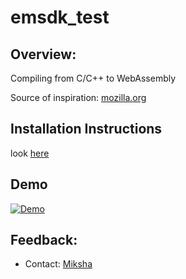 # emsdk_test
## Overview:

Compiling from C/C++ to WebAssembly

Source of inspiration: [mozilla.org](https://developer.mozilla.org/en-US/docs/WebAssembly/C_to_wasm)

## Installation Instructions

look [here](https://github.com/juj/emsdk)

## Demo
[![Demo](https://image.ibb.co/cjEtB5/image.png)](https://cdn.rawgit.com/nn1k1kvn/emsdk_test/8ca80ce4/hello2.html)

## Feedback:
- Contact: [Miksha](https://fb.com/miksha.happy)
